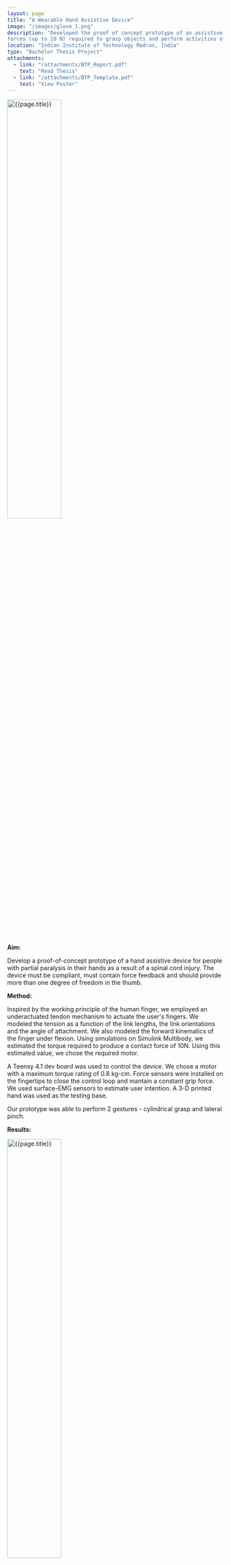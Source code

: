 ```yaml
---
layout: page
title: "A Wearable Hand Assistive Device"
image: "/images/glove_1.png"
description: "Developed the proof of concept prototype of an assistive device for the hand that would provide the assistive
forces (up to 10 N) required to grasp objects and perform activities of daily living"
location: "Indian Institute of Technology Madras, India"
type: "Bachelor Thesis Project"
attachments:
  - link: "/attachments/BTP_Report.pdf"
    text: "Read Thesis"
  - link: "/attachments/BTP_Template.pdf"
    text: "View Poster"
---
```

<img src="{{page.image}}" alt="{{page.title}}" width="50%">
<!-- ![{{page.title}}]({{page.image}}) -->

**Aim:** 

Develop a proof-of-concept prototype of a hand assistive device for people with partial paralysis in their hands as a result of a spinal cord injury.
The device must be compliant, must contain force feedback and should provide more than one degree of freedom in the thumb.

**Method:**

Inspired by the working principle of the human finger, we employed an underactuated tendon mechanism to actuate the user's fingers. 
We modeled the tension as a function of the link lengths, the link orientations and the angle of attachment. We also modeled the forward kinematics of the finger under flexion. 
Using simulations on Simulink Multibody, we estimated the torque required to produce a contact force of 10N. Using this estimated value, we chose the required motor. 

A Teensy 4.1 dev board was used to control the device. We chose a motor with a maximum torque rating of 0.8 kg-cm. Force sensors were installed on the fingertips to close the control loop and mantain a constant grip force. We used surface-EMG sensors to estimate user intention. A 3-D printed hand was used as the testing base. 

Our prototype was able to perform 2 gestures - cylindrical grasp and lateral pinch.

**Results:**

<img src="/images/glove_2.png" alt="{{page.title}}" width="50%">

**Takeaways:**

This was my first large-scale solo project. I gained experience managing all 3 verticals - the coding, the mechanical design of the prototype and the electronic module. This was the first time I worked with compliant systems and was exposed to the caveats of soft robotic mechanisms. I also gained experience developing a state-machine to control the system.


**Attachments:**


<script src="https://cdnjs.cloudflare.com/ajax/libs/pdf.js/2.16.105/pdf.min.js"></script>

<div class="pdf-thumbnail-container">
  {% for attachment in page.attachments %}
    <div class="pdf-thumbnail-wrapper">
      <canvas class="pdf-thumbnail" data-url="{{ attachment.link }}"></canvas>
      <a href="{{ attachment.link }}" target="_blank">{{ attachment.text }}</a>
    </div>
  {% endfor %}
</div>

<script>
  document.addEventListener("DOMContentLoaded", function () {
    document.querySelectorAll(".pdf-thumbnail").forEach((canvas) => {
      const url = canvas.getAttribute("data-url");

      pdfjsLib.getDocument(url).promise.then(pdf => {
        return pdf.getPage(1);
      }).then(page => {
        const desiredWidth = 200; // Adjust this to control thumbnail width
        const viewport = page.getViewport({ scale: 1 }); // Default scale (1) to get original width

        const scale = desiredWidth / viewport.width; // Calculate scale based on desired width
        const scaledViewport = page.getViewport({ scale });

        const context = canvas.getContext("2d");

        // Set canvas size to match the scaled page
        canvas.width = scaledViewport.width;
        canvas.height = scaledViewport.height;

        const renderContext = {
          canvasContext: context,
          viewport: scaledViewport
        };

        return page.render(renderContext).promise;
      });

      canvas.addEventListener("click", () => {
        window.open(url, "_blank");
      });
    });
  });
</script>
